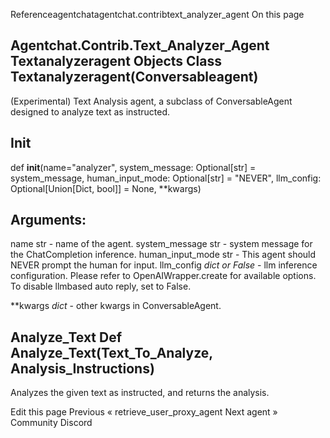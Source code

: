 Referenceagentchatagentchat.contribtext_analyzer_agent On this page

## Agentchat.Contrib.Text_Analyzer_Agent Textanalyzeragent Objects Class Textanalyzeragent(Conversableagent)

(Experimental) Text Analysis agent, a subclass of ConversableAgent designed to analyze text as instructed.

## __Init__

def __init__(name="analyzer", system_message: Optional[str] = system_message, human_input_mode: Optional[str] = "NEVER", llm_config: Optional[Union[Dict, bool]] = None, **kwargs)

## Arguments:

name str - name of the agent. system_message str - system message for the ChatCompletion inference. human_input_mode str - This agent should NEVER prompt the human for input. llm_config *dict or False* - llm inference configuration. Please refer to OpenAIWrapper.create for available options. To disable llmbased auto reply, set to False.

**kwargs *dict* - other kwargs in ConversableAgent.

## Analyze_Text Def Analyze_Text(Text_To_Analyze, Analysis_Instructions)

Analyzes the given text as instructed, and returns the analysis.

Edit this page Previous « retrieve_user_proxy_agent Next agent »
Community Discord
